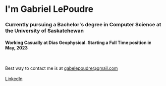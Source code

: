# I'm Gabriel LePoudre #

### Currently pursuing a Bachelor's degree in Computer Science at the University of Saskatchewan ###

#### Working Casually at Dias Geophysical. Starting a Full Time position in May, 2023

<br />

Best way to contact me is at gabelepoudre@gmail.com
<br />
<br />
[LinkedIn](    https://www.linkedin.com/in/gabriel-lepoudre-592333228/)
<br />

<!---
gabelepoudre/gabelepoudre is a ✨ special ✨ repository because its `README.md` (this file) appears on your GitHub profile.
You can click the Preview link to take a look at your changes.
This is an error
--->
